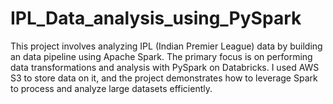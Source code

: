 # IPL_Data_analysis_using_PySpark

This project involves analyzing IPL (Indian Premier League) data by building an data pipeline using Apache Spark. The primary focus is on performing data transformations and analysis with PySpark on Databricks. 
I used AWS S3 to store data on it, and the project demonstrates how to leverage Spark to process and analyze large datasets efficiently.
